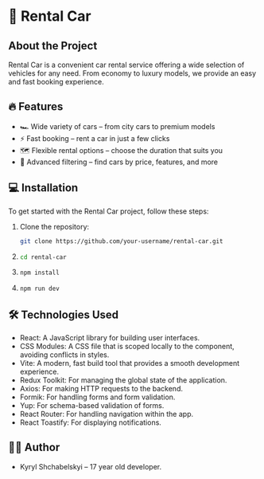 # 🚗 Rental Car

## About the Project

Rental Car is a convenient car rental service offering a wide selection of vehicles for any need. From economy to luxury models, we provide an easy and fast booking experience.

## 🔥 Features

- 🏎 Wide variety of cars – from city cars to premium models
- ⚡ Fast booking – rent a car in just a few clicks
- 🗺 Flexible rental options – choose the duration that suits you
- 📍 Advanced filtering – find cars by price, features, and more

## 💻 Installation

To get started with the Rental Car project, follow these steps:

1. Clone the repository:
   ```bash
   git clone https://github.com/your-username/rental-car.git
   ```
2. ```bash
   cd rental-car
   ```
3. ```bash
   npm install
   ```
4. ```bash
   npm run dev
   ```

## 🛠 Technologies Used

- React: A JavaScript library for building user interfaces.
- CSS Modules: A CSS file that is scoped locally to the component, avoiding conflicts in styles.
- Vite: A modern, fast build tool that provides a smooth development experience.
- Redux Toolkit: For managing the global state of the application.
- Axios: For making HTTP requests to the backend.
- Formik: For handling forms and form validation.
- Yup: For schema-based validation of forms.
- React Router: For handling navigation within the app.
- React Toastify: For displaying notifications.

## 👨‍💻 Author

- Kyryl Shchabelskyi – 17 year old developer.

```

```
